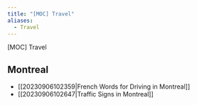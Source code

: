 ```yaml
---
title: "[MOC] Travel"
aliases:
  - Travel
---
```


[MOC] Travel

## Montreal

- [[20230906102359|French Words for Driving in Montreal]]
- [[20230906102647|Traffic Signs in Montreal]]
